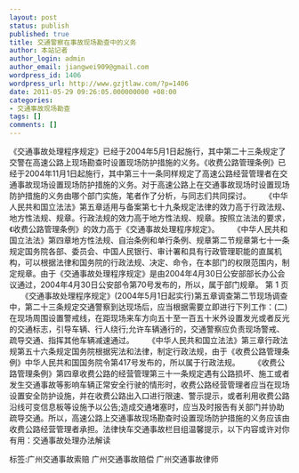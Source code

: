 ```yaml
---
layout: post
status: publish
published: true
title: 交通警察在事故现场勘查中的义务
author: 本站记者
author_login: admin
author_email: jiangwei909@gmail.com
wordpress_id: 1406
wordpress_url: http://www.gzjtlaw.com/?p=1406
date: 2011-05-29 09:26:05.000000000 +08:00
categories:
- 交通事故现场勘查
tags: []
comments: []
---
```

《交通事故处理程序规定》已经于2004年5月1日起施行，其中第二十三条规定了交警在高速公路上现场勘查时设置现场防护措施的义务。《收费公路管理条例》已经于2004年11月1日起施行，其中第三十一条同样规定了高速公路经营管理者在交通事故现场设置现场防护措施的义务。对于高速公路上在交通事故现场时设置现场防护措施的义务由哪个部门实施，笔者作了分析，与同志们共同探讨。 　　《中华人民共和国立法法》第五章适用与备案第七十九条规定法律的效力高于行政法规、地方性法规、规章。行政法规的效力高于地方性法规、规章。按照立法法的要求，《收费公路管理条例》的效力高于《交通事故处理程序规定》。 　　《中华人民共和国立法法》第四章地方性法规、自治条例和单行条例、规章第二节规章第七十一条规定国务院各部、委员会、中国人民银行、审计署和具有行政管理职能的直属机构，可以根据法律和国务院的行政法规、决定、命令，在本部门的权限范围内，制定规章。由于《交通事故处理程序规定》是由2004年4月30日公安部部长办公会议通过，2004年4月30日公安部令第70号发布的，所以，属于部门规章。 第 1 页 　　《交通事故处理程序规定》(2004年5月1日起实行)第五章调查第二节现场调查中，第二十三条规定交通警察到达现场后，应当根据需要立即进行下列工作：(二)在现场周围设置警戒线，在距现场来车方向五十至一百五十米外设置发光或者反光的交通标志，引导车辆、行人绕行;允许车辆通行的，交通警察应负责现场警戒、疏导交通、指挥其他车辆减速通过。 　　《中华人民共和国立法法》第三章行政法规第五十六条规定国务院根据宪法和法律，制定行政法规，由于《收费公路管理条例》中华人民共和国国务院令第417号发布的，所以属于行政法规。 　　《收费公路管理条例》第四章收费公路的经营管理第三十一条规定遇有公路损坏、施工或者发生交通事故等影响车辆正常安全行驶的情形时，收费公路经营管理者应当在现场设置安全防护设施，并在收费公路出入口进行限速、警示提示，或者利用收费公路沿线可变信息板等设施予以公告;造成交通堵塞时，应当及时报告有关部门并协助疏导交通。所以，高速公路上交通事故现场勘查时设置现场防护措施的义务应该由收费公路经营管理者承担。法律快车交通事故栏目组温馨提示，以下内容或许对你有用：交通事故处理办法解读标签:广州交通事故索赔 广州交通事故赔偿 广州交通事故律师

